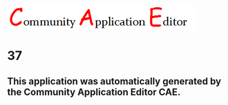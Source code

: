 ![CAE](https://github.com/PhilCAEOrg/CAE-Deployment-Temp/blob/master/img/logo.png)  

37
===================


This application was automatically generated by the Community Application Editor CAE.  
---------------
